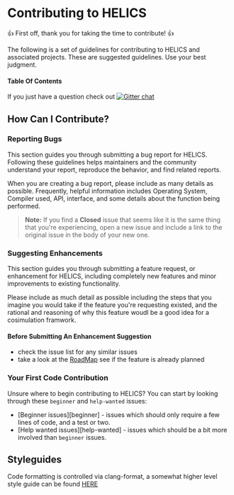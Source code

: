 # Contributing to HELICS

:+1: First off, thank you for taking the time to contribute! :+1:

The following is a set of guidelines for contributing to HELICS and associated projects. These are suggested guidelines. Use your best judgment.

#### Table Of Contents

<!---
#  [Code of Conduct](#code-of-conduct)
--->

If you just have a question check out [![Gitter chat](https://badges.gitter.im/GMLC-TDC/HELICS-src.png)](https://gitter.im/GMLC-TDC/HELICS-src)

## How Can I Contribute?

### Reporting Bugs

This section guides you through submitting a bug report for HELICS. Following these guidelines helps maintainers and the community understand your report, reproduce the behavior, and find related reports.

When you are creating a bug report, please include as many details as possible.  Frequently, helpful information includes Operating System, Compiler used, API, interface, and some details about the function being performed.

> **Note:** If you find a **Closed** issue that seems like it is the same thing that you're experiencing, open a new issue and include a link to the original issue in the body of your new one.

### Suggesting Enhancements

This section guides you through submitting a feature request, or enhancement for HELICS, including completely new features and minor improvements to existing functionality.

 Please include as much detail as possible including the steps that you imagine you would take if the feature you're requesting existed, and the rational and reasoning of why this feature woudl be a good idea for a cosimulation framwork.
 

#### Before Submitting An Enhancement Suggestion

* check the issue list for any similar issues
* take a look at the [RoadMap](ROADMAP.md) see if the feature is already planned


### Your First Code Contribution

Unsure where to begin contributing to HELICS? You can start by looking through these `beginner` and `help-wanted` issues:

* [Beginner issues][beginner] - issues which should only require a few lines of code, and a test or two.
* [Help wanted issues][help-wanted] - issues which should be a bit more involved than `beginner` issues.


## Styleguides
Code formatting is controlled via clang-format, a somewhat higher level style guide can be found [HERE](https://gmlc-tdc.github.io/HELICS-src/developer-guide/style.html)
